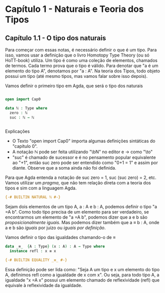 
# Capítulo 1 - Naturais e Teoria dos Tipos

## Capítulo 1.1 - O tipo dos naturais

Para começar com essas notas, é necessário definir o que é um tipo. Para isso, vamos usar a definição que o livro Homotopy Type Theory (ou só HoTT-book) utiliza. Um tipo é como uma coleção de elementos, chamados de termos. Cada termo prova que o tipo é válido. Para denotar que "a é um elemento do tipo A", denotamos por "a : A". Na teoria dos Tipos, todo objeto possui um tipo (até mesmo tipos, mas vamos falar sobre isso depois).

Vamos definir o primeiro tipo em Agda, que será o tipo dos naturais

```agda

open import Cap0

data ℕ : Type where
  zero : ℕ
  suc : ℕ → ℕ
  
```
Explicações
* O Texto "open import Cap0" importa algumas definições sintáticas do "capítulo 0".
* A notação ℕ pode ser feita utilizando "\bN" no editor e → como "\to"
* "suc" é chamado de sucessor e é no pensamento popular  equivalente ao "+1", então suc zero pode ser entendido como "0+1 = 1" e assim por diante. Observe que a soma ainda não foi definida.

Para que Agda entenda a notação de suc zero = 1, suc (suc zero) = 2, etc. Vamos utilizar um *pragma*, que não tem relação direta com a teoria dos tipos e sim com a linguagem Agda.

```agda
{-# BUILTIN NATURAL ℕ #-}

```

Sejam dois elementos de um tipo  A, a : A e b : A, podemos definir o tipo "a =A b". Como todo tipo precisa de um elemento para ser verdadeiro, se encontrarmos um elemento de "a =A b", podemos dizer que a e b são *proposicionalmente iguais*. Mas podemos dizer também que a ≡ b : A, onde a e b são *iguais* por juizo ou *iguais por definição*.

Vamos definir o tipo das igualdades chamando-o de ≡

```agda
data _≡_  {A : Type} (x : A) : A → Type where
  instance refl : x ≡ x

{-# BUILTIN EQUALITY _≡_ #-}
```

Essa definição pode ser lida como: "Seja A um tipo e x um elemento do tipo A, definimos refl como a igualdade de x com x". Ou seja, para todo tipo A, a igualdade "x =A x" possui um elemento chamado de reflexividade (refl) que equivale à reflexividade da igualdade.


